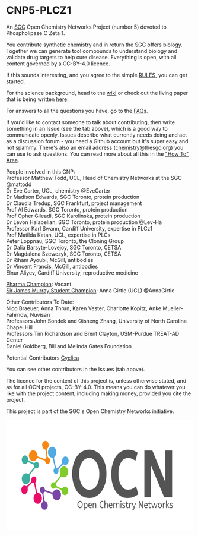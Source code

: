 # CNP5-PLCZ1
An [SGC]((https://www.thesgc.org/)) Open Chemistry Networks Project (number 5) devoted to Phospholipase C Zeta 1.

You contribute synthetic chemistry and in return the SGC offers biology. Together we can generate tool compounds to understand biology and validate drug targets to help cure disease. Everything is open, with all content governed by a CC-BY-4.0 licence.

If this sounds interesting, and you agree to the simple [RULES](https://www.thesgc.org/sgc-open-chemistry-networks/terms-of-use), you can get started.

For the science background, head to the [wiki](https://github.com/StructuralGenomicsConsortium/CNP5-PLCZ1/wiki) or check out the living paper that is being written [here](https://github.com/StructuralGenomicsConsortium/CNP5-PLCZ1/wiki/The-Story-So-Far).

For answers to all the questions you have, go to the [FAQs](https://www.thesgc.org/sgc-open-chemistry-networks/faq).

If you'd like to contact someone to talk about contributing, then write something in an Issue (see the tab above), which is a good way to communicate openly. Issues describe what currently needs doing and act as a discussion forum - you need a Github account but it's super easy and not spammy. There's also an email address (chemistry@thesgc.org) you can use to ask questions. You can read more about all this in the ["How To" Area](https://github.com/StructuralGenomicsConsortium/Chemistry_TechOps_HowTo/wiki).

People involved in this CNP:  
Professor Matthew Todd, UCL, Head of Chemistry Networks at the SGC @mattodd  
Dr Eve Carter, UCL, chemistry @EveCarter  
Dr Madison Edwards, SGC Toronto, protein production  
Dr Claudia Tredup, SGC Frankfurt, project management  
Prof Al Edwards, SGC Toronto, protein production  
Prof Opher Gileadi, SGC Karolinska, protein production  
Dr Levon Halabelian, SGC Toronto, protein production  @Lev-Ha    
Professor Karl Swann, Cardiff University, expertise in PLCz1  
Prof Matilda Katan, UCL, expertise in PLCs  
Peter Loppnau, SGC Toronto, the Cloning Group  
Dr Dalia Barsyte-Lovejoy, SGC Toronto, CETSA  
Dr Magdalena Szewczyk, SGC Toronto, CETSA  
Dr Riham Ayoubi, McGill, antibodies  
Dr Vincent Francis, McGill, antibodies  
Elnur Aliyev, Cardiff University, reproductive medicine

[Pharma Champion](https://github.com/StructuralGenomicsConsortium/Chemistry_TechOps_HowTo/wiki/Pharma-Industry-Champions): Vacant.    
[Sir James Murray Student Champion](https://www.thesgc.org/sgc-open-chemistry-networks/champions-program): Anna Girtle (UCL) @AnnaGirtle  

Other Contributors To Date:  
Nico Braeuer, Anna Thrun, Karen Vester, Charlotte Kopitz, Anke Mueller-Fahrnow, Nuvisan  
Professors John Sondek and Qisheng Zhang, University of North Carolina Chapel Hill   
Professors Tim Richardson and Brent Clayton, USM-Purdue TREAT-AD Center  
Daniel Goldberg, Bill and Melinda Gates Foundation  


Potential Contributors
[Cyclica](https://cyclicarx.com/press-releases/cyclica-receives-grant-to-advance-non-hormonal-contraceptives/)  

You can see other contributors in the Issues (tab above).

The licence for the content of this project is, unless otherwise stated, and as for all OCN projects, CC-BY-4.0. This means you can do whatever you like with the project content, including making money, provided you cite the project.

This project is part of the SGC's Open Chemistry Networks initiative.

<a href="url"><img src="https://github.com/StructuralGenomicsConsortium/Chemistry_TechOps_HowTo/blob/main/Open%20Chemistry%20Networks%20Logos/OCN_Logo_Final_smban.png?raw=true" align="centre" height="300" ></a>

